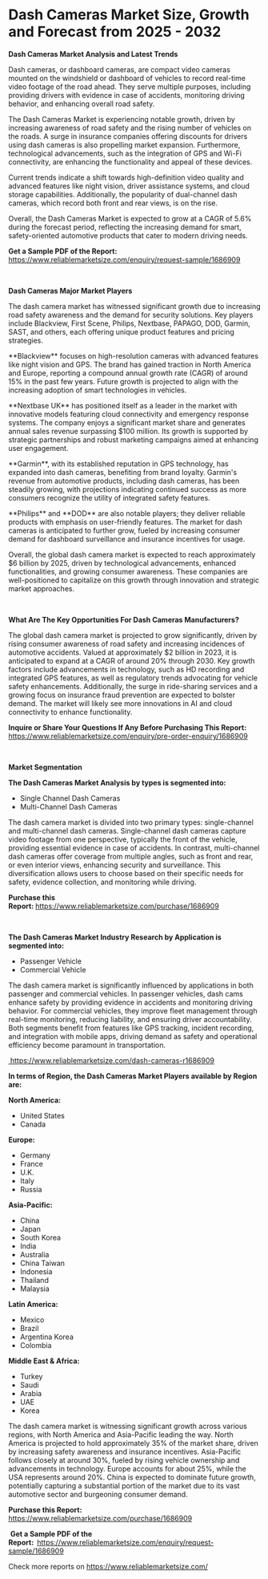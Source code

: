 <p><h1>Dash Cameras Market Size, Growth and Forecast from 2025 - 2032</h1></p><p><strong>Dash Cameras Market Analysis and Latest Trends</strong></p>
<p><p>Dash cameras, or dashboard cameras, are compact video cameras mounted on the windshield or dashboard of vehicles to record real-time video footage of the road ahead. They serve multiple purposes, including providing drivers with evidence in case of accidents, monitoring driving behavior, and enhancing overall road safety.</p><p>The Dash Cameras Market is experiencing notable growth, driven by increasing awareness of road safety and the rising number of vehicles on the roads. A surge in insurance companies offering discounts for drivers using dash cameras is also propelling market expansion. Furthermore, technological advancements, such as the integration of GPS and Wi-Fi connectivity, are enhancing the functionality and appeal of these devices.</p><p>Current trends indicate a shift towards high-definition video quality and advanced features like night vision, driver assistance systems, and cloud storage capabilities. Additionally, the popularity of dual-channel dash cameras, which record both front and rear views, is on the rise.</p><p>Overall, the Dash Cameras Market is expected to grow at a CAGR of 5.6% during the forecast period, reflecting the increasing demand for smart, safety-oriented automotive products that cater to modern driving needs.</p></p>
<p><strong>Get a Sample PDF of the Report:&nbsp;</strong> <a href="https://www.reliablemarketsize.com/enquiry/request-sample/1686909?utm_campaign=2890&utm_medium=2&utm_source=Github&utm_content=ia&utm_term=30032025&utm_id=dash-cameras">https://www.reliablemarketsize.com/enquiry/request-sample/1686909</a></p>
<p>&nbsp;</p>
<p><strong>Dash Cameras Major Market Players</strong></p>
<p><p>The dash camera market has witnessed significant growth due to increasing road safety awareness and the demand for security solutions. Key players include Blackview, First Scene, Philips, Nextbase, PAPAGO, DOD, Garmin, SAST, and others, each offering unique product features and pricing strategies.</p><p>**Blackview** focuses on high-resolution cameras with advanced features like night vision and GPS. The brand has gained traction in North America and Europe, reporting a compound annual growth rate (CAGR) of around 15% in the past few years. Future growth is projected to align with the increasing adoption of smart technologies in vehicles.</p><p>**Nextbase UK** has positioned itself as a leader in the market with innovative models featuring cloud connectivity and emergency response systems. The company enjoys a significant market share and generates annual sales revenue surpassing $100 million. Its growth is supported by strategic partnerships and robust marketing campaigns aimed at enhancing user engagement.</p><p>**Garmin**, with its established reputation in GPS technology, has expanded into dash cameras, benefiting from brand loyalty. Garmin's revenue from automotive products, including dash cameras, has been steadily growing, with projections indicating continued success as more consumers recognize the utility of integrated safety features.</p><p>**Philips** and **DOD** are also notable players; they deliver reliable products with emphasis on user-friendly features. The market for dash cameras is anticipated to further grow, fueled by increasing consumer demand for dashboard surveillance and insurance incentives for usage.</p><p>Overall, the global dash camera market is expected to reach approximately $6 billion by 2025, driven by technological advancements, enhanced functionalities, and growing consumer awareness. These companies are well-positioned to capitalize on this growth through innovation and strategic market approaches.</p></p>
<p>&nbsp;</p>
<p><strong>What Are The Key Opportunities For Dash Cameras Manufacturers?</strong></p>
<p><p>The global dash camera market is projected to grow significantly, driven by rising consumer awareness of road safety and increasing incidences of automotive accidents. Valued at approximately $2 billion in 2023, it is anticipated to expand at a CAGR of around 20% through 2030. Key growth factors include advancements in technology, such as HD recording and integrated GPS features, as well as regulatory trends advocating for vehicle safety enhancements. Additionally, the surge in ride-sharing services and a growing focus on insurance fraud prevention are expected to bolster demand. The market will likely see more innovations in AI and cloud connectivity to enhance functionality.</p></p>
<p><strong>Inquire or Share Your Questions If Any Before Purchasing This Report:</strong> <a href="https://www.reliablemarketsize.com/enquiry/pre-order-enquiry/1686909?utm_campaign=2890&utm_medium=2&utm_source=Github&utm_content=ia&utm_term=30032025&utm_id=dash-cameras">https://www.reliablemarketsize.com/enquiry/pre-order-enquiry/1686909</a></p>
<p>&nbsp;</p>
<p><strong>Market Segmentation</strong></p>
<p><strong>The Dash Cameras Market Analysis by types is segmented into:</strong></p>
<p><ul><li>Single Channel Dash Cameras</li><li>Multi-Channel Dash Cameras</li></ul></p>
<p><p>The dash camera market is divided into two primary types: single-channel and multi-channel dash cameras. Single-channel dash cameras capture video footage from one perspective, typically the front of the vehicle, providing essential evidence in case of accidents. In contrast, multi-channel dash cameras offer coverage from multiple angles, such as front and rear, or even interior views, enhancing security and surveillance. This diversification allows users to choose based on their specific needs for safety, evidence collection, and monitoring while driving.</p></p>
<p><strong>Purchase this Report:&nbsp;</strong><a href="https://www.reliablemarketsize.com/purchase/1686909?utm_campaign=2890&utm_medium=2&utm_source=Github&utm_content=ia&utm_term=30032025&utm_id=dash-cameras">https://www.reliablemarketsize.com/purchase/1686909</a></p>
<p>&nbsp;</p>
<p><strong>The Dash Cameras Market Industry Research by Application is segmented into:</strong></p>
<p><ul><li>Passenger Vehicle</li><li>Commercial Vehicle</li></ul></p>
<p><p>The dash camera market is significantly influenced by applications in both passenger and commercial vehicles. In passenger vehicles, dash cams enhance safety by providing evidence in accidents and monitoring driving behavior. For commercial vehicles, they improve fleet management through real-time monitoring, reducing liability, and ensuring driver accountability. Both segments benefit from features like GPS tracking, incident recording, and integration with mobile apps, driving demand as safety and operational efficiency become paramount in transportation.</p></p>
<p><a href="https://www.reliablemarketsize.com/dash-cameras-r1686909?utm_campaign=2890&utm_medium=2&utm_source=Github&utm_content=ia&utm_term=30032025&utm_id=dash-cameras">&nbsp;https://www.reliablemarketsize.com/dash-cameras-r1686909</a></p>
<p><strong>In terms of Region, the Dash Cameras Market Players available by Region are:</strong></p>
<p>
    <p> <strong> North America: </strong>
        <ul>
            <li>United States</li>
            <li>Canada</li>
        </ul>
        </p> 
    <p> <strong> Europe: </strong>
        <ul>
            <li>Germany</li>
            <li>France</li>
            <li>U.K.</li>
            <li>Italy</li>
            <li>Russia</li>
        </ul>
        </p> 
    <p> <strong> Asia-Pacific: </strong>
        <ul>
            <li>China</li>
            <li>Japan</li>
            <li>South Korea</li>
            <li>India</li>
            <li>Australia</li>
            <li>China Taiwan</li>
            <li>Indonesia</li>
            <li>Thailand</li>
            <li>Malaysia</li>
        </ul>
        </p> 
    <p> <strong> Latin America: </strong>
        <ul>
            <li>Mexico</li>
            <li>Brazil</li>
            <li>Argentina Korea</li>
            <li>Colombia</li>
        </ul>
        </p> 
    <p> <strong> Middle East & Africa: </strong>
        <ul>
            <li>Turkey</li>
            <li>Saudi</li>
            <li>Arabia</li>
            <li>UAE</li>
            <li>Korea</li>
        </ul>
    </p>
    </p>
<p><p>The dash camera market is witnessing significant growth across various regions, with North America and Asia-Pacific leading the way. North America is projected to hold approximately 35% of the market share, driven by increasing safety awareness and insurance incentives. Asia-Pacific follows closely at around 30%, fueled by rising vehicle ownership and advancements in technology. Europe accounts for about 25%, while the USA represents around 20%. China is expected to dominate future growth, potentially capturing a substantial portion of the market due to its vast automotive sector and burgeoning consumer demand.</p></p>
<p><strong>Purchase this Report: </strong><a href="https://www.reliablemarketsize.com/purchase/1686909?utm_campaign=2890&utm_medium=2&utm_source=Github&utm_content=ia&utm_term=30032025&utm_id=dash-cameras">https://www.reliablemarketsize.com/purchase/1686909</a></p>
<p>&nbsp;<strong>Get a Sample PDF of the Report:&nbsp;&nbsp;</strong><a href="https://www.reliablemarketsize.com/enquiry/request-sample/1686909?utm_campaign=2890&utm_medium=2&utm_source=Github&utm_content=ia&utm_term=30032025&utm_id=dash-cameras">https://www.reliablemarketsize.com/enquiry/request-sample/1686909</a></p>
<p><strong></strong></p>
<p>Check more reports on <a href="https://www.reliablemarketsize.com/?utm_campaign=2890&utm_medium=2&utm_source=Github&utm_content=ia&utm_term=30032025&utm_id=dash-cameras">https://www.reliablemarketsize.com/</a></p>